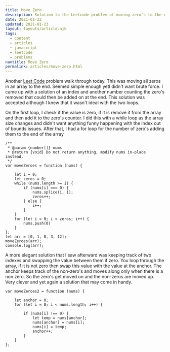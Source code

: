 ```yaml
---
title: Move Zero
description: Solution to the Leetcode problem of moving zero's to the end of an array
date: 2021-01-23
updated: 2021-01-23
layout: layouts/article.njk
tags:
  - content
  - articles
  - javascript
  - leetcode
  - problems
navtitle: Move Zero
permalink: articles/move-zero.html
---
```

Another [Leet Code](https://leetcode.com/problems/move-zeroes/) problem walk through today. This was moving all zeros in an array to the end. Seemed simple enough yetI didn't want brute force. I came up with a solution of an index and another number counting the zero's removed that could then be added on at the end. This solution was accepted although I knew that it wasn't ideal with the two loops.

On the first loop, I check if the value is zero, if it is remove it from the array and then add it to the zero's counter. I did this with a while loop as the array size changes and didn't want anything funny happening with the index out of bounds issues. After that, I had a for loop for the number of zero's adding them to the end of the array

```
/**
 * @param {number[]} nums
 * @return {void} Do not return anything, modify nums in-place instead.
 */
var moveZeroes = function (nums) {

    let i = 0;
    let zeros = 0;
    while (nums.length >= i) {
        if (nums[i] === 0) {
            nums.splice(i, 1);
            zeros++;
        } else {
            i++;
        }
    }
    for (let i = 0; i < zeros; i++) {
        nums.push(0)
    }
};
let arr = [0, 1, 0, 3, 12];
moveZeroes(arr);
console.log(arr);
```

A more elegant solution that I saw afterward was keeping track of two indexes and swapping the value between them if zero. You loop through the array, if it is not zero then swap this value with the value at the anchor. The anchor keeps track of the non-zero's and moves along only when there is a non zero. So the zero's get moved on and the non-zeros are moved up. Very clever and yet again a solution that may come in handy. 

```
var moveZeroes2 = function (nums) {

    let anchor = 0;
    for (let i = 0; i < nums.length; i++) {

        if (nums[i] !== 0) {
            let temp = nums[anchor];
            nums[anchor] = nums[i];
            nums[i] = temp;
            anchor++;
        }
    }
};
```